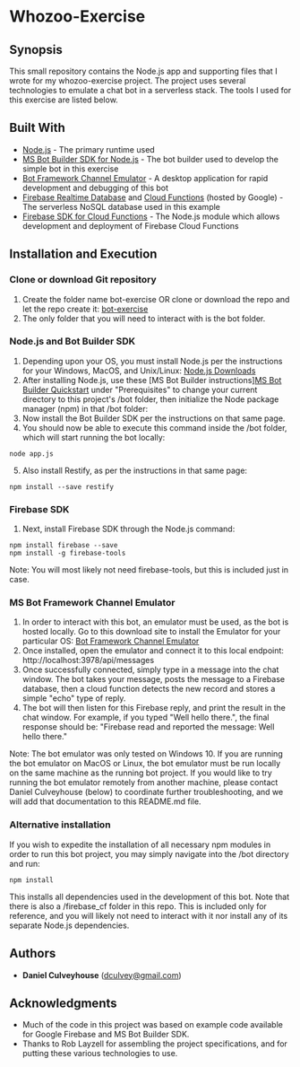 # Whozoo-Exercise

## Synopsis

This small repository contains the Node.js app and supporting files that I wrote for my whozoo-exercise project. The project uses several technologies to emulate a chat bot in a serverless stack. The tools I used for this exercise are listed below. 

## Built With

* [Node.js](https://nodejs.org/en/docs/) - The primary runtime used
* [MS Bot Builder SDK for Node.js](https://docs.microsoft.com/en-us/bot-framework/nodejs/bot-builder-nodejs-overview#get-started) - The bot builder used to develop the simple bot in this exercise
* [Bot Framework Channel Emulator](https://docs.microsoft.com/en-us/bot-framework/debug-bots-emulator) - A desktop application for rapid development and debugging of this bot
* [Firebase Realtime Database](https://firebase.google.com/docs/database/) and [Cloud Functions](https://firebase.google.com/docs/functions/) (hosted by Google) - The serverless NoSQL database used in this example
* [Firebase SDK for Cloud Functions](https://firebase.google.com/docs/functions/get-started) - The Node.js module which allows development and deployment of Firebase Cloud Functions

## Installation and Execution

### Clone or download Git repository
1. Create the folder name bot-exercise OR clone or download the repo and let the repo create it: [bot-exercise](https://github.com/culveyhouse/bot-exercise)
2. The only folder that you will need to interact with is the bot folder. 

### Node.js and Bot Builder SDK
1. Depending upon your OS, you must install Node.js per the instructions for your Windows, MacOS, and Unix/Linux: [Node.js Downloads](https://nodejs.org/en/download/) 
2. After installing Node.js, use these [MS Bot Builder instructions][MS Bot Builder Quickstart](https://docs.microsoft.com/en-us/bot-framework/nodejs/bot-builder-nodejs-quickstart#prerequisites) under "Prerequisites" to change your current directory to this project's /bot folder, then initialize the Node package manager (npm) in that /bot folder:  
3. Now install the Bot Builder SDK per the instructions on that same page. 
4. You should now be able to execute this command inside the /bot folder, which will start running the bot locally:
```
node app.js
```
5. Also install Restify, as per the instructions in that same page:
```
npm install --save restify
```

### Firebase SDK
1. Next, install Firebase SDK through the Node.js command:
```
npm install firebase --save
npm install -g firebase-tools
```
Note: You will most likely not need firebase-tools, but this is included just in case. 

### MS Bot Framework Channel Emulator
1. In order to interact with this bot, an emulator must be used, as the bot is hosted locally. Go to this download site to install the Emulator for your particular OS: [Bot Framework Channel Emulator](https://docs.microsoft.com/en-us/bot-framework/debug-bots-emulator)
2. Once installed, open the emulator and connect it to this local endpoint: http://localhost:3978/api/messages
3. Once successfully connected, simply type in a message into the chat window. The bot takes your message, posts the message to a Firebase database, then a cloud function detects the new record and stores a simple "echo" type of reply. 
4. The bot will then listen for this Firebase reply, and print the result in the chat window. For example, if you typed "Well hello there.", the final response should be: "Firebase read and reported the message: Well hello there."

Note: The bot emulator was only tested on Windows 10. If you are running the bot emulator on MacOS or Linux, the bot emulator must be run locally on the same machine as the running bot project. If you would like to try running the bot emulator remotely from another machine, please contact Daniel Culveyhouse (below) to coordinate further troubleshooting, and we will add that documentation to this README.md file.

### Alternative installation 
If you wish to expedite the installation of all necessary npm modules in order to run this bot project, you may simply navigate into the /bot directory and run: 
```
npm install
```
This installs all dependencies used in the development of this bot.  Note that there is also a /firebase_cf folder in this repo. This is included only for reference, and you will likely not need to interact with it nor install any of its separate Node.js dependencies. 

## Authors

* **Daniel Culveyhouse** (dculvey@gmail.com)

## Acknowledgments

* Much of the code in this project was based on example code available for Google Firebase and MS Bot Builder SDK.
* Thanks to Rob Layzell for assembling the project specifications, and for putting these various technologies to use. 